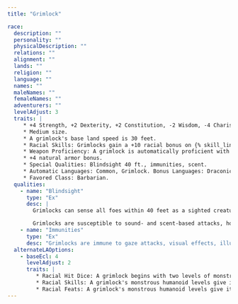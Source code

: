 ```yaml
---
title: "Grimlock"

race:
  description: ""
  personality: ""
  physicalDescription: ""
  relations: ""
  alignment: ""
  lands: ""
  religion: ""
  language: ""
  names: ""
  maleNames: ""
  femaleNames: ""
  adventurers: ""
  levelAdjust: 3
  traits: |
     * +4 Strength, +2 Dexterity, +2 Constitution, -2 Wisdom, -4 Charisma.
     * Medium size.
     * A grimlock's base land speed is 30 feet.
     * Racial Skills: Grimlocks gain a +10 racial bonus on {% skill_link hide %} checks in mountain or underground settings.
     * Weapon Proficiency: A grimlock is automatically proficient with the battleaxe.
     * +4 natural armor bonus.
     * Special Qualities: Blindsight 40 ft., immunities, scent.
     * Automatic Languages: Common, Grimlock. Bonus Languages: Draconic, Dwarven, Gnome, Terran, Undercommon.
     * Favored Class: Barbarian.
  qualities:
    - name: "Blindsight"
      type: "Ex"
      desc: |
        Grimlocks can sense all foes within 40 feet as a sighted creature would. Beyond that range, they treat all targets as having total concealment.

        Grimlocks are susceptible to sound- and scent-based attacks, however, and are affected normally by loud noises and sonic spells (such as ghost sound or silence) and overpowering odors (such as stinking cloud or incense-heavy air). Negating a grimlock's sense of smell or hearing reduces this ability to normal ~{% feat_link blind-fight %} (as the feat). If both these senses are negated, a grimlock is effectively blinded.
    - name: "Immunities"
      type: "Ex"
      desc: "Grimlocks are immune to gaze attacks, visual effects, illusions, and other attack forms that rely on sight."
  alternateLAOptions:
    - baseEcl: 4
      levelAdjust: 2
      traits: |
         * Racial Hit Dice: A grimlock begins with two levels of monstrous humanoid, which provide 2d8 Hit Dice, a base attack bonus of +2, and base saving throw bonuses of Fort +0, Ref +3, and Will +3.
         * Racial Skills: A grimlock's monstrous humanoid levels give it skill points equal to 5 * (2 + Int modifier, minimum 1). Its class skills are {% skill_link climb %}, {% skill_link hide %}, {% skill_link listen %}, and {% skill_link spot %}.
         * Racial Feats: A grimlock's monstrous humanoid levels give it one feat.
---
```

